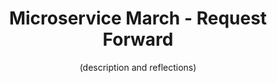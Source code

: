 ---
layout: post
title: Microservice March - Request Forward
subtitle: (description and reflections)
published: false
enable_latex: false
permalink: temporary_microservices
frontpage: true
technical: true
funstuff: false
tags:
  - programming
  - software
  - opinion
  - microservices
  - software
  - architecture
concepts:
  - microservices
  - architecture
  - deployment
  - software migration
  - Microservice March
---